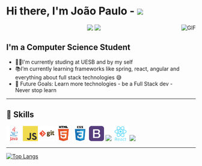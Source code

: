 # Hi there, I'm João Paulo - <img width="30px" src="https://media.tenor.com/images/30169e4a670daf12443df7d2dd140176/tenor.gif" />

<img align="right" alt="GIF" height="160px" src="https://media.giphy.com/media/du3J3cXyzhj75IOgvA/giphy.gif" />

<div aling = center>
  <p align="center">
    <a href="https://www.linkedin.com/in/jo%C3%A3o-paulo-souza-do-espirito-santo-43bbb6210/"><img src="https://img.shields.io/badge/linkedin-%230177B5?style=flat&logo=linkedin&logoColor=white"/></a>
    <a href="https://t.me/Jpoao"><img src="https://img.shields.io/badge/telegram-%230177B5?style=flat&logo=telegram&logoColor=white"/></a>
  </p>
</div>

## I'm a Computer Science Student  

- 👨‍💻I'm currently studing at UESB and by my self
- 📚I’m currently learning frameworks like spring, react, angular and everything about full stack technologies 😅
- 🔭 Future Goals: Learn more technologies - be a Full Stack dev - Never stop learn
---
## 🚀 Skills

  <div>
    <code><img height="40" src="https://raw.githubusercontent.com/devicons/devicon/master/icons/java/java-original-wordmark.svg"></code>
    <code><img height="40" src="https://raw.githubusercontent.com/github/explore/80688e429a7d4ef2fca1e82350fe8e3517d3494d/topics/javascript/javascript.png"></code> 
    <code><img height="40" src="https://raw.githubusercontent.com/github/explore/80688e429a7d4ef2fca1e82350fe8e3517d3494d/topics/git/git.png"></code>
    <code><img height="40" src="https://raw.githubusercontent.com/github/explore/80688e429a7d4ef2fca1e82350fe8e3517d3494d/topics/html/html.png"></code>
    <code><img height="40" src="https://raw.githubusercontent.com/github/explore/80688e429a7d4ef2fca1e82350fe8e3517d3494d/topics/css/css.png"></code>
    <code><img height="40" src="https://raw.githubusercontent.com/github/explore/80688e429a7d4ef2fca1e82350fe8e3517d3494d/topics/bootstrap/bootstrap.png"></code>
    <code><img height="40" src="https://camo.githubusercontent.com/54aae4033dc52a7e9aae63cf78ed134384422192a897037ee77b96cc657df5ab/68747470733a2f2f7365656b6c6f676f2e636f6d2f696d616765732f542f747970657363726970742d6c6f676f2d423239413346343632442d7365656b6c6f676f2e636f6d2e706e67"></code>
    <code><img height="40" src="https://raw.githubusercontent.com/devicons/devicon/master/icons/react/react-original-wordmark.svg"></code>
    <code><img height="40" src="https://spring.io/images/spring-initializr-4291cc0115eb104348717b82161a81de.svg"></code>
</div> 

---

[![Top Langs](https://github-readme-stats.vercel.app/api/top-langs/?username=Jpoao&layout=compact)](https://github.com/anuraghazra/github-readme-stats)
